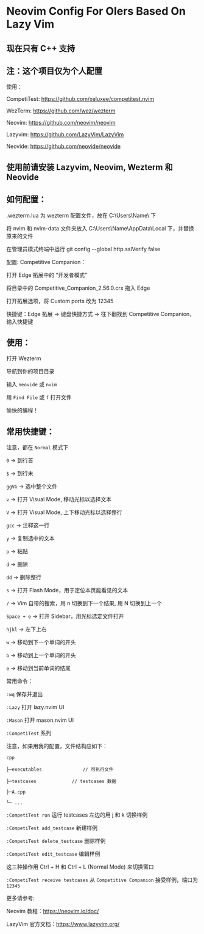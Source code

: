 # Neovim Config For OIers Based On Lazy Vim

## 现在只有 C++ 支持

## 注：这个项目仅为个人配置

使用：

CompetiTest: https://github.com/xeluxee/competitest.nvim

WezTerm: https://github.com/wez/wezterm

Neovim: https://github.com/neovim/neovim

Lazyvim: https://github.com/LazyVim/LazyVim

Neovide: https://github.com/neovide/neovide

## 使用前请安装 Lazyvim, Neovim, Wezterm 和 Neovide

## 如何配置：
.wezterm.lua 为 wezterm 配置文件，放在 C:\Users\Name\ 下

将 nvim 和 nvim-data 文件夹放入 C:\Users\Name\AppData\Local 下，并替换原来的文件

在管理员模式终端中运行 git config --global http.sslVerify false

配置: Competitive Companion：

打开 Edge 拓展中的 “开发者模式”

将目录中的 Competitive_Companion_2.56.0.crx 拖入 Edge

打开拓展选项，将 Custom ports 改为 12345

快捷键：Edge 拓展 -> 键盘快捷方式 -> 往下翻找到 Competitive Companion，输入快捷键

## 使用：
打开 Wezterm

导航到你的项目目录

输入 `neovide` 或 `nvim`

用 `Find File` 或 `f` 打开文件

愉快的编程！

## 常用快捷键：
注意，都在 `Normal` 模式下

`0` -> 到行首

`$` -> 到行末

`ggVG` -> 选中整个文件

`v` -> 打开 Visual Mode, 移动光标以选择文本

`V` -> 打开 Visual Mode, 上下移动光标以选择整行

`gcc` -> 注释这一行

`y` -> 复制选中的文本

`p` -> 粘贴

`d` -> 删除

`dd` -> 删除整行

`s` -> 打开 Flash Mode，用于定位本页能看见的文本

`/` -> Vim 自带的搜索，用 n 切换到下一个结果, 用 N 切换到上一个

`Space + e` -> 打开 Sidebar，用光标选定文件打开

`hjkl` -> 左下上右

`w` -> 移动到下一个单词的开头

`b` -> 移动到上一个单词的开头

`e` -> 移动到当前单词的结尾

常用命令：

`:wq` 保存并退出

`:Lazy` 打开 lazy.nvim UI

`:Mason` 打开 mason.nvim UI

`:CompetiTest` 系列 

注意，如果用我的配置，文件结构应如下：

```
cpp

├─executables 				// 可执行文件

├─testcases				// testcases 数据

├─A.cpp

└─ ...
```

`:CompetiTest run` 		运行 testcases 左边的用 j 和 k 切换样例

`:CompetiTest add_testcase` 	新建样例

`:CompetiTest delete_testcase` 	删除样例

`:CompetiTest edit_testcase`	编辑样例

这三种操作用 Ctrl + H 和 Ctrl + L (Normal Mode) 来切换窗口

`:CompetiTest receive testcases`   从 `Competitive Companion` 接受样例，端口为 `12345`

更多请参考:

Neovim 教程：https://neovim.io/doc/

LazyVim 官方文档：https://www.lazyvim.org/
